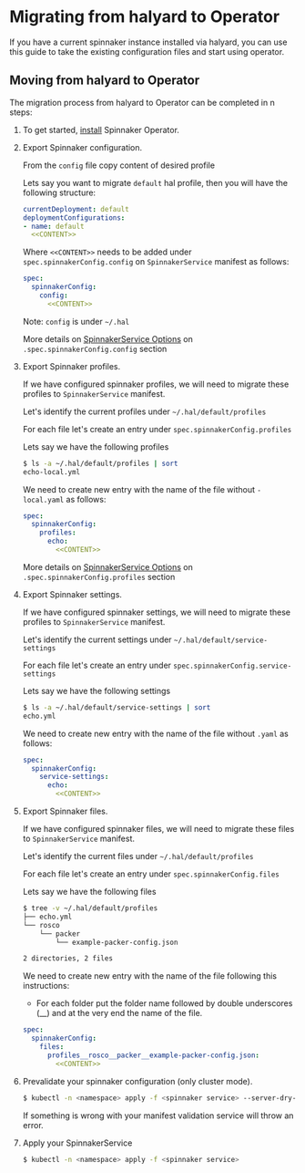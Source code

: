 # Migrating from halyard to Operator

If you have a current spinnaker instance installed via halyard, you can use this guide to take the existing 
configuration files and start using operator.

## Moving from halyard to Operator

The migration process from halyard to Operator can be completed in n steps:

1. To get started, [install](../README.md) Spinnaker Operator. 
2. Export Spinnaker configuration.

    From the `config` file copy content of desired profile 
    
    Lets say you want to migrate `default` hal profile, then you will have the following structure:
    
    ```yaml
    currentDeployment: default
    deploymentConfigurations:
    - name: default
      <<CONTENT>> 
    ```
    
    Where `<<CONTENT>>` needs to be added under `spec.spinnakerConfig.config` on `SpinnakerService` manifest as follows:
    
    ```yaml
    spec:
      spinnakerConfig:
        config:
          <<CONTENT>> 
    ```
    
    Note: `config` is under `~/.hal`
    
    More details on [SpinnakerService Options](options.md) on `.spec.spinnakerConfig.config` section

3. Export Spinnaker profiles.

    If we have configured spinnaker profiles, we will need to migrate these profiles to `SpinnakerService` manifest.
    
    Let's identify the current profiles under  `~/.hal/default/profiles`
    
    For each file let's create an entry under `spec.spinnakerConfig.profiles`
    
    Lets say we have the following profiles 
    
    ```bash
    $ ls -a ~/.hal/default/profiles | sort
    echo-local.yml
    ```
    
    We need to create new entry with the name of the file without `-local.yaml` as follows:
    
    ```yaml
    spec:
      spinnakerConfig:
        profiles:
          echo: 
            <<CONTENT>>
    ```
    
    More details on [SpinnakerService Options](options.md) on `.spec.spinnakerConfig.profiles` section

4. Export Spinnaker settings.
    
    If we have configured spinnaker settings, we will need to migrate these profiles to `SpinnakerService` manifest.
    
    Let's identify the current settings under  `~/.hal/default/service-settings`
    
    For each file let's create an entry under `spec.spinnakerConfig.service-settings`
    
    Lets say we have the following settings 
    
    ```bash
    $ ls -a ~/.hal/default/service-settings | sort
    echo.yml
    ```
    
    We need to create new entry with the name of the file without `.yaml` as follows:
    
    ```yaml
    spec:
      spinnakerConfig:
        service-settings: 
          echo:
            <<CONTENT>>
    ```

5. Export Spinnaker files. 
    
    If we have configured spinnaker files, we will need to migrate these files to `SpinnakerService` manifest.
    
    Let's identify the current files under  `~/.hal/default/profiles`
    
    For each file let's create an entry under `spec.spinnakerConfig.files`
    
    Lets say we have the following files 
    
    ```bash
    $ tree -v ~/.hal/default/profiles
    ├── echo.yml
    └── rosco
        └── packer
            └── example-packer-config.json
    
    2 directories, 2 files
    ```
    
    We need to create new entry with the name of the file following  this instructions:
     
    - For each folder put the folder name followed by double underscores (__) and at the very end the name of the file.
    
    ```yaml
    spec:
      spinnakerConfig:
        files: 
          profiles__rosco__packer__example-packer-config.json:
            <<CONTENT>>
    ```

6. Prevalidate your spinnaker configuration (only cluster mode).
    
    ```bash
    $ kubectl -n <namespace> apply -f <spinnaker service> --server-dry-run
    ```
    
    If something is wrong with your manifest validation service will throw an error.

7. Apply your SpinnakerService
    
    ```bash
    $ kubectl -n <namespace> apply -f <spinnaker service>
    ``` 

